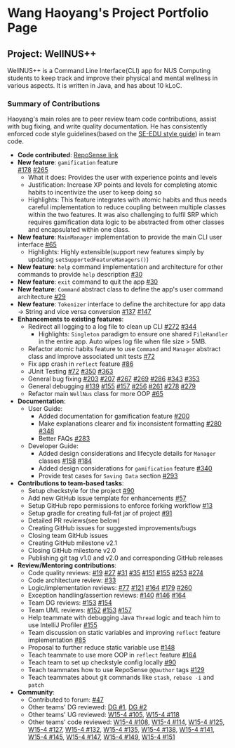 # Wang Haoyang's Project Portfolio Page

## Project: WellNUS++
WellNUS++ is a Command Line Interface(CLI) app for NUS Computing students to keep track and improve their physical and
mental wellness in various aspects. It is written in Java, and has about 10 kLoC.

### Summary of Contributions
Haoyang's main roles are to peer review team code contributions, assist with bug fixing, and write quality 
documentation. He has consistently enforced code style guidelines(based on the 
[SE-EDU style guide](https://se-education.org/guides/conventions/java/basic.html)) in team code.
* **Code contributed**: [RepoSense link](https://nus-cs2113-ay2223s2.github.io/tp-dashboard/?search=haoyangw&breakdown=true)
* **New feature**: `gamification` feature  
  [#178](https://github.com/AY2223S2-CS2113-T12-4/tp/pull/178) [#265](https://github.com/AY2223S2-CS2113-T12-4/tp/pull/265)
  * What it does: Provides the user with experience points and levels 
  * Justification: Increase XP points and levels for completing atomic habits to incentivize the user to keep doing so
  * Highlights: This feature integrates with atomic habits and thus needs careful implementation to reduce coupling
  between multiple classes within the two features. It was also challenging to fulfil SRP which requires gamification
  data logic to be abstracted from other classes and encapsulated within one class.
* **New feature**: `MainManager` implementation to provide the main CLI user interface
  [#65](https://github.com/AY2223S2-CS2113-T12-4/tp/pull/65)
  * Highlights: Highly extensible(support new features simply by updating `setSupportedFeatureManagers()`)
* **New feature**: `help` command implementation and architecture for other commands to provide `help` description 
  [#30](https://github.com/AY2223S2-CS2113-T12-4/tp/pull/30)
* **New feature**: `exit` command to quit the app [#30](https://github.com/AY2223S2-CS2113-T12-4/tp/pull/30)
* **New feature**: `Command` abstract class to define the app's user command architecture 
  [#29](https://github.com/AY2223S2-CS2113-T12-4/tp/pull/29)
* **New feature**: `Tokenizer` interface to define the architecture for app data -> String and vice versa conversion
  [#137](https://github.com/AY2223S2-CS2113-T12-4/tp/pull/137) [#147](https://github.com/AY2223S2-CS2113-T12-4/tp/pull/147)
* **Enhancements to existing features**:
  * Redirect all logging to a log file to clean up CLI [#272](https://github.com/AY2223S2-CS2113-T12-4/tp/pull/272)
  [#344](https://github.com/AY2223S2-CS2113-T12-4/tp/pull/344)
    * Highlights: `Singleton` paradigm to ensure one shared `FileHandler` in the entire app. Auto wipes log file when
    file size > 5MB.
  * Refactor atomic habits feature to use `Command` and `Manager` abstract class and improve associated unit tests
  [#72](https://github.com/AY2223S2-CS2113-T12-4/tp/pull/72)
  * Fix app crash in `reflect` feature [#86](https://github.com/AY2223S2-CS2113-T12-4/tp/pull/86)
  * JUnit Testing [#72](https://github.com/AY2223S2-CS2113-T12-4/tp/pull/72)
  [#350](https://github.com/AY2223S2-CS2113-T12-4/tp/pull/350)
  [#363](https://github.com/AY2223S2-CS2113-T12-4/tp/pull/363)
  * General bug fixing [#203](https://github.com/AY2223S2-CS2113-T12-4/tp/pull/203) 
  [#207](https://github.com/AY2223S2-CS2113-T12-4/tp/pull/207)
  [#267](https://github.com/AY2223S2-CS2113-T12-4/tp/pull/267)
  [#269](https://github.com/AY2223S2-CS2113-T12-4/tp/pull/269)
  [#286](https://github.com/AY2223S2-CS2113-T12-4/tp/pull/286)
  [#343](https://github.com/AY2223S2-CS2113-T12-4/tp/pull/343)
  [#353](https://github.com/AY2223S2-CS2113-T12-4/tp/pull/353)
  * General debugging [#139](https://github.com/AY2223S2-CS2113-T12-4/tp/issues/139)
  [#155](https://github.com/AY2223S2-CS2113-T12-4/tp/pull/155#issuecomment-1479317735)
  [#157](https://github.com/AY2223S2-CS2113-T12-4/tp/issues/157)
  [#256](https://github.com/AY2223S2-CS2113-T12-4/tp/issues/256)
  [#261](https://github.com/AY2223S2-CS2113-T12-4/tp/issues/261)
  [#278](https://github.com/AY2223S2-CS2113-T12-4/tp/issues/278)
  [#279](https://github.com/AY2223S2-CS2113-T12-4/tp/issues/279)
  * Refactor main `WellNus` class for more OOP [#65](https://github.com/AY2223S2-CS2113-T12-4/tp/pull/65)
* **Documentation**:
  * User Guide:
    * Added documentation for gamification feature [#200](https://github.com/AY2223S2-CS2113-T12-4/tp/pull/200)
    * Make explanations clearer and fix inconsistent formatting 
    [#280](https://github.com/AY2223S2-CS2113-T12-4/tp/pull/280)
    [#348](https://github.com/AY2223S2-CS2113-T12-4/tp/pull/348)
    * Better FAQs [#283](https://github.com/AY2223S2-CS2113-T12-4/tp/pull/283)
  * Developer Guide:
    * Added design considerations and lifecycle details for `Manager` classes [#158](https://github.com/AY2223S2-CS2113-T12-4/tp/pull/158)
    [#184](https://github.com/AY2223S2-CS2113-T12-4/tp/pull/184)
    * Added design considerations for `gamification` feature
    [#340](https://github.com/AY2223S2-CS2113-T12-4/tp/pull/340)
    * Provide test cases for `Saving Data` section [#293](https://github.com/AY2223S2-CS2113-T12-4/tp/pull/293)
* **Contributions to team-based tasks**:
  * Setup checkstyle for the project [#90](https://github.com/AY2223S2-CS2113-T12-4/tp/pull/90)
  * Add new GitHub issue template for enhancements [#57](https://github.com/AY2223S2-CS2113-T12-4/tp/pull/57)
  * Setup GitHub repo permissions to enforce forking workflow [#13](https://github.com/AY2223S2-CS2113-T12-4/tp/pull/13)
  * Setup gradle for creating full-fat jar of project [#91](https://github.com/AY2223S2-CS2113-T12-4/tp/pull/91)
  * Detailed PR reviews(see below)
  * Creating GitHub issues for suggested improvements/bugs
  * Closing team GitHub issues
  * Creating GitHub milestone v2.1
  * Closing GitHub milestone v2.0
  * Publishing git tag v1.0 and v2.0 and corresponding GitHub releases
* **Review/Mentoring contributions**:
  * Code quality reviews: [#19](https://github.com/AY2223S2-CS2113-T12-4/tp/pull/19#pullrequestreview-1331066165)
  [#27](https://github.com/AY2223S2-CS2113-T12-4/tp/pull/27#pullrequestreview-1333065611)
  [#31](https://github.com/AY2223S2-CS2113-T12-4/tp/pull/31#pullrequestreview-1333329196)
  [#35](https://github.com/AY2223S2-CS2113-T12-4/tp/pull/35#pullrequestreview-1339014294)
  [#151](https://github.com/AY2223S2-CS2113-T12-4/tp/pull/151#pullrequestreview-1352440143)
  [#155](https://github.com/AY2223S2-CS2113-T12-4/tp/pull/155#pullrequestreview-1352217126)
  [#253](https://github.com/AY2223S2-CS2113-T12-4/tp/pull/253#pullrequestreview-1370261026)
  [#274](https://github.com/AY2223S2-CS2113-T12-4/tp/pull/274#pullrequestreview-1374373316)
  * Code architecture review: [#33](https://github.com/AY2223S2-CS2113-T12-4/tp/pull/33#pullrequestreview-1334183073)
  * Logic/implementation reviews: [#77](https://github.com/AY2223S2-CS2113-T12-4/tp/pull/77#pullrequestreview-1343698960)
  [#121](https://github.com/AY2223S2-CS2113-T12-4/tp/pull/121#pullrequestreview-1345355927)
  [#164](https://github.com/AY2223S2-CS2113-T12-4/tp/pull/164#pullrequestreview-1357941910)
  [#179](https://github.com/AY2223S2-CS2113-T12-4/tp/pull/179#pullrequestreview-1361712239)
  [#260](https://github.com/AY2223S2-CS2113-T12-4/tp/pull/260#pullrequestreview-1370332618)
  * Exception handling/assertion reviews: [#140](https://github.com/AY2223S2-CS2113-T12-4/tp/pull/140#pullrequestreview-1348134976)
  [#146](https://github.com/AY2223S2-CS2113-T12-4/tp/pull/146#pullrequestreview-1348716347)
  [#164](https://github.com/AY2223S2-CS2113-T12-4/tp/pull/164#pullrequestreview-1357941910)
  * Team DG reviews: [#153](https://github.com/AY2223S2-CS2113-T12-4/tp/pull/153#pullrequestreview-1352384116)
  [#154](https://github.com/AY2223S2-CS2113-T12-4/tp/pull/154#pullrequestreview-1352507615)
  * Team UML reviews: [#152](https://github.com/AY2223S2-CS2113-T12-4/tp/pull/152#pullrequestreview-1350978626)
  [#153](https://github.com/AY2223S2-CS2113-T12-4/tp/pull/153#pullrequestreview-1352580505)
  [#157](https://github.com/AY2223S2-CS2113-T12-4/tp/issues/157)
  * Help teammate with debugging Java `Thread` logic and teach him to use IntelliJ Profiler [#155](https://github.com/AY2223S2-CS2113-T12-4/tp/pull/155/commits/3de219e27ebfabd3135ed3923489e52efb9cae4e)
  * Team discussion on static variables and improving `reflect` feature implementation [#85](https://github.com/AY2223S2-CS2113-T12-4/tp/issues/85)
  * Proposal to further reduce static variable use [#148](https://github.com/AY2223S2-CS2113-T12-4/tp/issues/148)
  * Teach teammate to use more OOP in `reflect` feature [#164](https://github.com/AY2223S2-CS2113-T12-4/tp/pull/164#pullrequestreview-1357941910)
  * Teach team to set up checkstyle config locally [#90](https://github.com/AY2223S2-CS2113-T12-4/tp/pull/90)
  * Teach teammates how to use RepoSense `@@author` tags [#129](https://github.com/AY2223S2-CS2113-T12-4/tp/issues/129)
  * Teach teammates about git commands like `stash`, `rebase -i` and `patch`
* **Community**:
  * Contributed to forum: [#47](https://github.com/nus-cs2113-AY2223S2/forum/issues/47)
  * Other teams' DG reviewed: [DG #1](https://github.com/nus-cs2113-AY2223S2/tp/pull/46#pullrequestreview-1364294694),
  [DG #2](https://github.com/nus-cs2113-AY2223S2/tp/pull/52#pullrequestreview-1364319607)
  * Other teams' UG reviewed: [W15-4 #105](https://github.com/AY2223S2-CS2113-W15-4/tp/issues/105), 
  [W15-4 #118](https://github.com/AY2223S2-CS2113-W15-4/tp/issues/118)
  * Other teams' code reviewed: [W15-4 #108](https://github.com/AY2223S2-CS2113-W15-4/tp/issues/108), 
  [W15-4 #114](https://github.com/AY2223S2-CS2113-W15-4/tp/issues/114),
  [W15-4 #125](https://github.com/AY2223S2-CS2113-W15-4/tp/issues/125),
  [W15-4 #127](https://github.com/AY2223S2-CS2113-W15-4/tp/issues/127),
  [W15-4 #132](https://github.com/AY2223S2-CS2113-W15-4/tp/issues/132),
  [W15-4 #135](https://github.com/AY2223S2-CS2113-W15-4/tp/issues/135),
  [W15-4 #138](https://github.com/AY2223S2-CS2113-W15-4/tp/issues/138),
  [W15-4 #141](https://github.com/AY2223S2-CS2113-W15-4/tp/issues/141),
  [W15-4 #145](https://github.com/AY2223S2-CS2113-W15-4/tp/issues/145),
  [W15-4 #147](https://github.com/AY2223S2-CS2113-W15-4/tp/issues/147),
  [W15-4 #149](https://github.com/AY2223S2-CS2113-W15-4/tp/issues/149),
  [W15-4 #151](https://github.com/AY2223S2-CS2113-W15-4/tp/issues/151)
